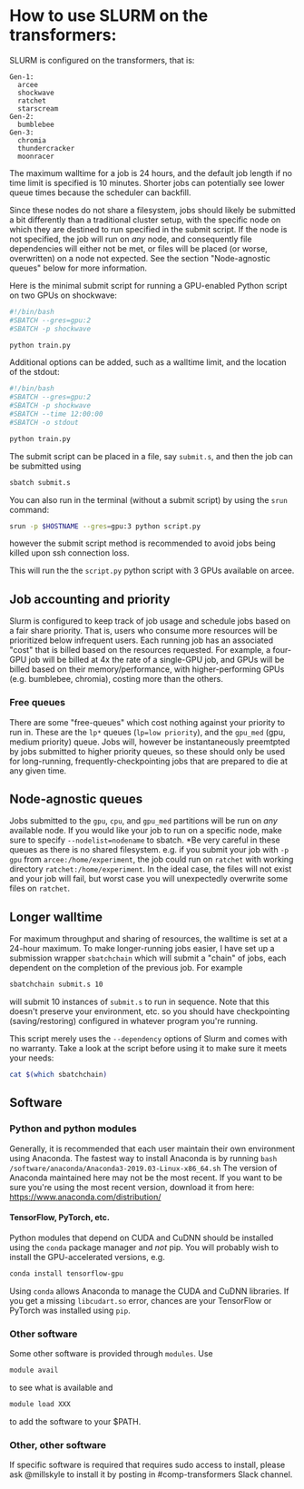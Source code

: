 # How to use SLURM on the transformers:


SLURM is configured on the transformers, that is:
```
Gen-1:
  arcee
  shockwave
  ratchet
  starscream
Gen-2:
  bumblebee
Gen-3:
  chromia
  thundercracker
  moonracer
```
The maximum walltime for a job is 24 hours, and the default job length if no time limit is specified is 10 minutes. Shorter jobs can potentially see lower queue times because the scheduler can backfill.

Since these nodes do not share a filesystem, jobs should likely be submitted a bit differently than a traditional cluster setup, with the specific node on which they are destined to run specified in the submit script. If the node is not specified, the job will run on _any_ node, and consequently file dependencies will either not be met, or files will be placed (or worse, overwritten) on a node not expected.  See the section "Node-agnostic queues" below for more information. 

Here is the minimal submit script for running a GPU-enabled Python script on two GPUs on shockwave:

```bash
#!/bin/bash
#SBATCH --gres=gpu:2
#SBATCH -p shockwave

python train.py

```

Additional options can be added, such as a walltime limit, and the location of the stdout:


```bash
#!/bin/bash
#SBATCH --gres=gpu:2
#SBATCH -p shockwave
#SBATCH --time 12:00:00
#SBATCH -o stdout

python train.py

```
 
The submit script can be placed in a file, say `submit.s`, and then the job can be submitted using
```bash 
sbatch submit.s
```


You can also run in the terminal (without a submit script) by using the `srun` command:
``` bash
srun -p $HOSTNAME --gres=gpu:3 python script.py
```
however the submit script method is recommended to avoid jobs being killed upon ssh connection loss.

This will run the the `script.py` python script with 3 GPUs available on arcee.


## Job accounting and priority
Slurm is configured to keep track of job usage and schedule jobs based on a fair share priority.  That is, users who consume more resources will be prioritized below infrequent users.  Each running job has an associated "cost" that is billed based on the resources requested.  For example, a four-GPU job will be billed at 4x the rate of a single-GPU job, and GPUs will be billed based on their memory/performance, with higher-performing GPUs (e.g. bumblebee, chromia), costing more than the others.

### Free queues
There are some "free-queues" which cost nothing against your priority to run in.  These are the `lp*` queues (`lp=low priority`), and the `gpu_med` (gpu, medium priority) queue. Jobs will, however be instantaneously preemtpted by jobs submitted to higher priority queues, so these should only be used for long-running, frequently-checkpointing jobs that are prepared to die at any given time.

## Node-agnostic queues
Jobs submitted to the `gpu`, `cpu`, and `gpu_med` partitions will be run on _any_ available node. If you would like your job to run on a specific node, make sure to specify `--nodelist=nodename` to sbatch.  *Be very careful in these queues as there is no shared filesystem.  e.g. if you submit your job with `-p gpu` from `arcee:/home/experiment`, the job could run on `ratchet` with working directory `ratchet:/home/experiment`.  In the ideal case, the files will not exist and your job will fail, but worst case you will unexpectedly overwrite some files on `ratchet`.



## Longer walltime
For maximum throughput and sharing of resources, the walltime is set at a 24-hour maximum. To make longer-running jobs easier, I have set up a submission wrapper `sbatchchain` which will submit a "chain" of jobs, each dependent on the completion of the previous job.  For example
```bash
sbatchchain submit.s 10
```
will submit 10 instances of `submit.s` to run in sequence.  Note that this doesn't preserve your environment, etc. so you should have checkpointing (saving/restoring) configured in whatever program you're running.   

This script merely uses the `--dependency` options of Slurm and comes with no warranty.  Take a look at the script before using it to make sure it meets your needs:

```bash
cat $(which sbatchchain)
```


## Software
### Python and python modules
Generally, it is recommended that each user maintain their own environment using Anaconda.  The fastest way to install Anaconda is by running
```bash /software/anaconda/Anaconda3-2019.03-Linux-x86_64.sh```
The version of Anaconda maintained here may not be the most recent. If you want to be sure you're using the most recent version, download it from here: https://www.anaconda.com/distribution/

#### TensorFlow, PyTorch, etc.
Python modules that depend on CUDA and CuDNN should be installed using the `conda` package manager and *not* pip.  You will probably wish to install the GPU-accelerated versions, e.g. 

```bash
conda install tensorflow-gpu
```

Using `conda` allows Anaconda to manage the CUDA and CuDNN libraries. If you get a missing `libcudart.so` error, chances are your TensorFlow or PyTorch was installed using `pip`.

### Other software

Some other software is provided through `modules`.  Use 
```bash
module avail
```
to see what is available and 
```bash 
module load XXX
```
to add the software to your $PATH.

### Other, other software

If specific software is required that requires sudo access to install, please ask @millskyle to install it by posting in #comp-transformers Slack channel. 




